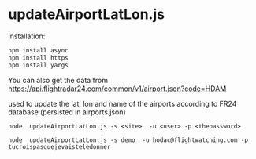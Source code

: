 updateAirportLatLon.js
====

installation:

```bash
npm install async
npm install https
npm install yargs
```
You can also get the data from https://api.flightradar24.com/common/v1/airport.json?code=HDAM

used to update the lat, lon and name of the airports according to FR24 database (persisted in airports.json)

`node  updateAirportLatLon.js -s <site>  -u <user> -p <thepassword>`

`node  updateAirportLatLon.js -s demo  -u hodac@flightwatching.com -p tucroispasquejevaisteledonner`
